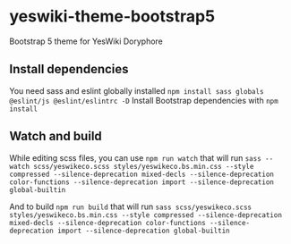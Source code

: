 # yeswiki-theme-bootstrap5

Bootstrap 5 theme for YesWiki Doryphore

## Install dependencies

You need sass and eslint globally installed `npm install sass globals @eslint/js @eslint/eslintrc -D`
Install Bootstrap dependencies with `npm install`

## Watch and build

While editing scss files, you can use `npm run watch` that will run
`sass --watch scss/yeswikeco.scss styles/yeswikeco.bs.min.css --style compressed --silence-deprecation mixed-decls --silence-deprecation color-functions --silence-deprecation import --silence-deprecation global-builtin`

And to build `npm run build` that will run 
`sass scss/yeswikeco.scss styles/yeswikeco.bs.min.css --style compressed --silence-deprecation mixed-decls --silence-deprecation color-functions --silence-deprecation import --silence-deprecation global-builtin`
